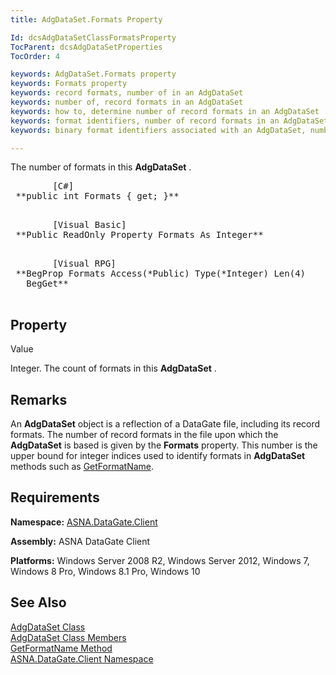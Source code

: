 ```yaml
---
title: AdgDataSet.Formats Property

Id: dcsAdgDataSetClassFormatsProperty
TocParent: dcsAdgDataSetProperties
TocOrder: 4

keywords: AdgDataSet.Formats property
keywords: Formats property
keywords: record formats, number of in an AdgDataSet
keywords: number of, record formats in an AdgDataSet
keywords: how to, determine number of record formats in an AdgDataSet
keywords: format identifiers, number of record formats in an AdgDataSet
keywords: binary format identifiers associated with an AdgDataSet, number of

---
```


The number of formats in this **AdgDataSet** .
<pre class="prettyprint">
        <span class="lang">[C#]</span>
 **public int Formats { get; }** 
      </pre>
<pre class="prettyprint">
        <span class="lang">[Visual Basic] </span>
 **Public ReadOnly Property Formats As Integer** 
      </pre>
<pre class="prettyprint">
        <span class="lang">[Visual RPG]</span>
 **BegProp Formats Access(*Public) Type(*Integer) Len(4)
   BegGet** 
      </pre>

## Property
 Value

Integer. The count of formats in this **AdgDataSet** . 
## Remarks

An **AdgDataSet** object is a reflection of a DataGate file, including its record formats. The number of record formats in the file upon which the **AdgDataSet** is based is given by the **Formats** property. This number is the upper bound for integer indices used to identify formats in **AdgDataSet** methods such as [ GetFormatName](adg-dataset-class-get-format-name-method.html).
## Requirements

**Namespace:** [ASNA.DataGate.Client](datagate-client-namespace.html) 

**Assembly:** ASNA DataGate Client

**Platforms:** Windows Server 2008 R2, Windows Server 2012, Windows 7, Windows 8 Pro, Windows 8.1 Pro, Windows 10
## See Also


[AdgDataSet Class](adg-dataset-class.html)
      <br />
[AdgDataSet Class Members](adg-dataset-members.html)
      <br />
[GetFormatName Method](adg-dataset-class-get-format-name-method.html)
      <br />
[ASNA.DataGate.Client Namespace](datagate-client-namespace.html)


